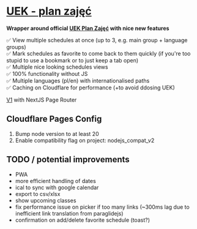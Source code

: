 # [UEK - plan zajęć](https://uek-planzajec-v2.pages.dev/)

**Wrapper around official [UEK Plan Zajęć](https://planzajec.uek.krakow.pl) with nice new features**

✅ View multiple schedules at once (up to 3, e.g. main group + language groups)  
✅ Mark schedules as favorite to come back to them quickly (if you're too stupid to use a bookmark or to just keep a tab open)  
✅ Multiple nice looking schedules views  
✅ 100% functionality without JS  
✅ Multiple languages (pl/en) with internationalised paths  
✅ Caching on Cloudflare for performance (+to avoid ddosing UEK)

[V1](https://github.com/szczursonn/uek-planzajec) with NextJS Page Router

## Cloudflare Pages Config

1. Bump node version to at least 20
2. Enable compatibility flag on project: nodejs_compat_v2

## TODO / potential improvements

-   PWA
-   more efficient handling of dates
-   ical to sync with google calendar
-   export to csv/xlsx
-   show upcoming classes
-   fix performance issue on picker if too many links (~300ms lag due to inefficient link translation from paraglidejs)
-   confirmation on add/delete favorite schedule (toast?)
